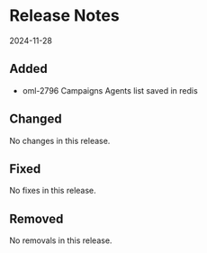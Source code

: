 # Release Notes
2024-11-28

## Added

- oml-2796 Campaigns Agents list saved in redis

## Changed

No changes in this release.

## Fixed

No fixes in this release.

## Removed

No removals in this release.
